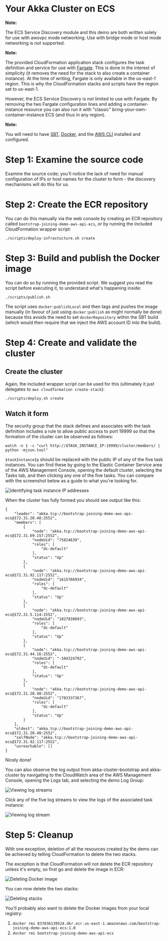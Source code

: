 # Your Akka Cluster on ECS

**Note:**

The ECS Service Discovery module and this demo are both written solely
for use with awsvpc mode networking. Use with bridge mode or host mode
networking is _not_ supported.

**Note:**

The provided CloudFormation application stack configures the task definition
and service for use with [Fargate](https://aws.amazon.com/fargate/). This is
done in the interest of simplicity (it removes the need for the stack to also
create a container instance). At the time of writing, Fargate is only available
in the us-east-1 region. This is why the CloudFormation stacks and scripts have
the region set to us-east-1.

However, the ECS Service Discovery is _not_ limited to use with Fargate. By
removing the two Fargate configuration lines and adding a container-instance
resource you can also run it with "classic" bring-your-own-container-instance
ECS (and thus in any region).

**Note:**

You will need to have [SBT](https://www.scala-sbt.org/),
[Docker](https://www.docker.com), and the [AWS CLI](https://aws.amazon.com/cli/)
installed and configured.


# Step 1: Examine the source code

Examine the source code; you'll notice the lack of need for manual
configuration of IPs or host names for the cluster to form - the discovery
mechanisms will do this for us.


# Step 2: Create the ECR repository

You can do this manually via the web console by creating an ECR repository
called `bootstrap-joining-demo-aws-api-ecs`, _or_ by running the included
CloudFormation wrapper script:

`./scripts/deploy-infrastucture.sh create`


# Step 3: Build and publish the Docker image

You can do so by running the provided script. We suggest you read the script
before executing it, to understand what's happening inside:

`./scripts/publish.sh`

The script uses `docker:publishLocal` and then tags and pushes the image
manually (in favour of just using `docker:publish` as might normally be done)
because this avoids the need to set `dockerRepository` within the SBT build
(which would then require that we inject the AWS account ID into the build).


# Step 4: Create and validate the cluster

## Create the cluster

Again, the included wrapper script can be used for this (ultimately it
just delegates to `aws cloudformation create-stack`):

`./scripts/deploy.sh create`


## Watch it form

The security group that the stack defines and associates with the task
definition includes a rule to allow public access to port 19999 so that the
formation of the cluster can be observed as follows:

`watch -n 1 -c "curl http://$TASK_INSTANCE_IP:19999/cluster/members/ | python
-mjson.tool"`

`$taskInstanceIp` should be replaced with the public IP of any of the five task
instances. You can find these by going to the Elastic Container Service area
of the AWS Management Console, opening the default cluster, selecting the Tasks
tab, and then clicking any one of the five tasks. You can compare with the
screenshot below as a guide to what you're looking for.

![Identifying task instance IP addresses](screenshots/identify-task-instance-ip-address.png)

When the cluster has fully formed you should see output like this:

```
{
    "leader": "akka.tcp://bootstrap-joining-demo-aws-api-ecs@172.31.20.48:2552",
    "members": [
        {
            "node": "akka.tcp://bootstrap-joining-demo-aws-api-ecs@172.31.69.157:2552",
            "nodeUid": "75824639",
            "roles": [
                "dc-default"
            ],
            "status": "Up"
        },
        {
            "node": "akka.tcp://bootstrap-joining-demo-aws-api-ecs@172.31.92.117:2552",
            "nodeUid": "1615766934",
            "roles": [
                "dc-default"
            ],
            "status": "Up"
        },
        {
            "node": "akka.tcp://bootstrap-joining-demo-aws-api-ecs@172.31.5.114:2552",
            "nodeUid": "1027838693",
            "roles": [
                "dc-default"
            ],
            "status": "Up"
        },
        {
            "node": "akka.tcp://bootstrap-joining-demo-aws-api-ecs@172.31.44.16:2552",
            "nodeUid": "-104324792",
            "roles": [
                "dc-default"
            ],
            "status": "Up"
        },
        {
            "node": "akka.tcp://bootstrap-joining-demo-aws-api-ecs@172.31.20.48:2552",
            "nodeUid": "1783337367",
            "roles": [
                "dc-default"
            ],
            "status": "Up"
        }
    ],
    "oldest": "akka.tcp://bootstrap-joining-demo-aws-api-ecs@172.31.20.48:2552",
    "selfNode": "akka.tcp://bootstrap-joining-demo-aws-api-ecs@172.31.92.117:2552",
    "unreachable": []
}
```

Nicely done!

You can also observe the log output from akka-cluster-bootstrap and
akka-cluster by navigating to the CloudWatch area of the AWS Management
Console, opening the Logs tab, and selecting the demo Log Group:


![Viewing log streams](screenshots/view-log-streams.png)


Click any of the five log streams to view the logs of the associated task
instance:

![Viewing log stream](screenshots/view-log-stream.png)


# Step 5: Cleanup

With one exception, deletion of all the resources created by the demo can be
achieved by telling CloudFormation to delete the two stacks.

The exception is that CloudFormation will not delete the ECR repository unless
it's empty, so first go and delete the image in ECR:

![Deleting Docker image](screenshots/delete-docker-image.png)

You can now delete the two stacks:

![Deleting stacks](screenshots/delete-stack.png)

You'll probably also want to delete the Docker images from your local registry:

1. `docker rmi 837036139524.dkr.ecr.us-east-1.amazonaws.com/bootstrap-joining-demo-aws-api-ecs:1.0`
2. `docker rmi bootstrap-joining-demo-aws-api-ecs`
